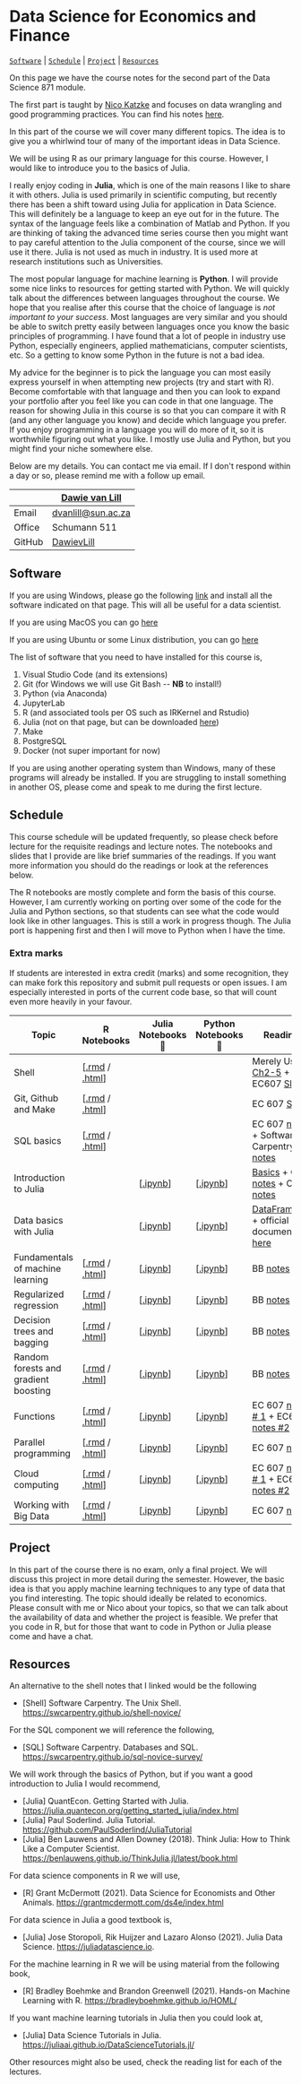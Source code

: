 # Data Science for Economics and Finance

[`Software`](#software) | [`Schedule`](#schedule) | [`Project`](#project) |
[`Resources`](#resources) 

On this page we have the course notes for the second part of the Data Science 871 module. 

The first part is taught by [Nico Katzke](https://github.com/nicktz) and focuses on data wrangling and good programming practices. You can find his notes [here](https://datsci.nfkatzke.com/).

In this part of the course we will cover many different topics. The idea is to give you a whirlwind tour of many of the important ideas in Data Science. 

We will be using R as our primary language for this course. However, I would like to introduce you to the basics of Julia. 

I really enjoy coding in **Julia**, which is one of the main reasons I like to share it with others. Julia is used primarily in scientific computing, but recently there has been a shift toward using Julia for application in Data Science. This will definitely be a language to keep an eye out for in the future. The syntax of the language feels like a combination of Matlab and Python. If you are thinking of taking the advanced time series course then you might want to pay careful attention to the Julia component of the course, since we will use it there. Julia is not used as much in industry. It is used more at research institutions such as Universities.  

The most popular language for machine learning is **Python**. I will provide some nice links to resources for getting started with Python. We will quickly talk about the differences between languages throughout the course. We hope that you realise after this course that the choice of language is *not important to your success*. Most languages are very similar and you should be able to switch pretty easily between languages once you know the basic principles of programming. I have found that a lot of people in industry use Python, especially engineers, applied mathematicians, computer scientists, etc. So a getting to know some Python in the future is not a bad idea. 

My advice for the beginner is to pick the language you can most easily express yourself in when attempting new projects (try and start with R). Become comfortable with that language and then you can look to expand your portfolio after you feel like you can code in that one language. The reason for showing Julia in this course is so that you can compare it with R (and any other language you know) and decide which language you prefer. If you enjoy programming in a language you will do more of it, so it is worthwhile figuring out what you like. I mostly use Julia and Python, but you might find your niche somewhere else. 

Below are my details. You can contact me via email. If I don't respond within a day or so, please remind me with a follow up email. 

|  | [Dawie van Lill](https://dawievanlill.netlify.app/) |
|--------------|--------------------------------------------------------------|
| Email | [dvanlill@sun.ac.za](mailto:dvanlill@sun.ac.za) |
| Office | Schumann 511 |
| GitHub | [DawievLill](https://github.com/DawievLill) |

## Software

If you are using Windows, please go the following [link](https://ubc-mds.github.io/resources_pages/install_ds_stack_windows/) and install all the software indicated on that page. This will all be useful for a data scientist. 

If you are using MacOS you can go [here](https://ubc-mds.github.io/resources_pages/install_ds_stack_mac/)

If you are using Ubuntu or some Linux distribution, you can go [here](https://ubc-mds.github.io/resources_pages/install_ds_stack_ubuntu/) 

The list of software that you need to have installed for this course is,
 
1. Visual Studio Code (and its extensions)
2. Git (for Windows we will use Git Bash -- **NB** to install!)
4. Python (via Anaconda)
5. JupyterLab
6. R (and associated tools per OS such as IRKernel and Rstudio)
7. Julia (not on that page, but can be downloaded [here](https://julialang.org/downloads/))
8. Make
9. PostgreSQL
10. Docker (not super important for now)

If you are using another operating system than Windows, many of these programs will already be installed. If you are struggling to install something in another OS, please come and speak to me during the first lecture. 

## Schedule 

This course schedule will be updated frequently, so please check before lecture for the requisite readings and lecture notes. The notebooks and slides that I provide are like brief summaries of the readings. If you want more information you should do the readings or look at the references below. 

The R notebooks are mostly complete and form the basis of this course. However, I am currently working on porting over some of the code for the Julia and Python sections, so that students can see what the code would look like in other languages. This is still a work in progress though. The Julia port is happening first and then I will move to Python when I have the time. 

### Extra marks

If students are interested in extra credit (marks) and some recognition, they can make fork this repository and submit pull requests or open issues. I am especially interested in ports of the current code base, so that will count even more heavily in your favour. 

| Topic | R Notebooks | Julia Notebooks 🚧 | Python Notebooks 🚧 | Readings
|---|---|---|---|---|
| Shell |  [[.rmd](https://github.com/DawievLill/DataScience-871/blob/master/01-shell/01-shell.Rmd) / [.html]()]  | | |  Merely Useful [Ch2-5](https://merely-useful.tech/py-rse/bash-basics.html) + EC607 [Slides](https://raw.githack.com/uo-ec607/lectures/master/03-shell/03-shell.html#1) |
| Git, Github and Make  | [[.rmd]() / [.html]()]  | | | EC 607 [Slides](https://raw.githack.com/uo-ec607/lectures/master/02-git/02-Git.html#1) |
| SQL basics | [[.rmd]() / [.html]()]  | | | EC 607 [notes](https://raw.githack.com/uo-ec607/lectures/master/16-databases/16-databases.html) + Software Carpentry [notes](https://swcarpentry.github.io/sql-novice-survey/) |
| Introduction to Julia | | [[.ipynb]()]  | [[.ipynb]()] | [Basics](https://juliadatascience.io/julia_basics) + QE [notes](https://julia.quantecon.org/intro.html) + CTU [notes](https://juliateachingctu.github.io/Julia-for-Optimization-and-Learning/stable/)   |
| Data basics with Julia | | [[.ipynb]()]  | [[.ipynb]()] | [DataFrames.jl](https://juliadatascience.io/dataframes) + official documentation [here](https://dataframes.juliadata.org/stable/)  |
| Fundamentals of machine learning | [[.rmd]() / [.html]()]      | [[.ipynb]()]  | [[.ipynb]()] |BB [notes](https://bradleyboehmke.github.io/HOML/intro.html)   |
| Regularized regression  | [[.rmd]() / [.html]()]    | [[.ipynb]()]  | [[.ipynb]()] | BB [notes](https://bradleyboehmke.github.io/HOML/regularized-regression.html)  |
| Decision trees and bagging | [[.rmd]() / [.html]()]   | [[.ipynb]()]  | [[.ipynb]()] | BB [notes](https://bradleyboehmke.github.io/HOML/DT.html)   |
| Random forests and gradient boosting | [[.rmd]() / [.html]()]  | [[.ipynb]()]  | [[.ipynb]()] | BB [notes](https://bradleyboehmke.github.io/HOML/gbm.html)  |
| Functions | [[.rmd]() / [.html]()]     | [[.ipynb]()]  | [[.ipynb]()] | EC 607 [notes # 1](https://raw.githack.com/uo-ec607/lectures/master/10-funcs-intro/10-funcs-intro.html) + EC607 [notes #2](https://raw.githack.com/uo-ec607/lectures/master/11-funcs-adv/11-funcs-adv.html)   |
| Parallel programming | [[.rmd]() / [.html]()]     | [[.ipynb]()]  | [[.ipynb]()] | EC 607 [notes](https://raw.githack.com/uo-ec607/lectures/master/12-parallel/12-parallel.html)  |
| Cloud computing  |  [[.rmd]() / [.html]()]    | [[.ipynb]()]  | [[.ipynb]()] | EC 607 [notes # 1](https://raw.githack.com/uo-ec607/lectures/master/14-gce-i/14-gce-i.html) + EC607 [notes #2](https://raw.githack.com/uo-ec607/lectures/master/14-gce-ii/14-gce-ii.html)   |
| Working with Big Data |  [[.rmd]() / [.html]()]    | [[.ipynb]()]  | [[.ipynb]()] | EC 607 [notes](https://raw.githack.com/uo-ec607/lectures/master/17-spark/17-spark.html)   |

## Project

In this part of the course there is no exam, only a final project. We will discuss this project in more detail during the semester. However, the basic idea is that you apply machine learning techniques to any type of data that you find interesting. The topic should ideally be related to economics. Please consult with me or Nico about your topics, so that we can talk about the availability of data and whether the project is feasible. We prefer that you code in R, but for those that want to code in Python or Julia please come and have a chat. 

## Resources

An alternative to the shell notes that I linked would be the following

- [Shell] Software Carpentry. The Unix Shell. https://swcarpentry.github.io/shell-novice/

For the SQL component we will reference the following,

- [SQL] Software Carpentry. Databases and SQL. https://swcarpentry.github.io/sql-novice-survey/

We will work through the basics of Python, but if you want a good introduction to Julia I would recommend, 

- [Julia] QuantEcon. Getting Started with Julia. https://julia.quantecon.org/getting_started_julia/index.html
- [Julia] Paul Soderlind. Julia Tutorial. https://github.com/PaulSoderlind/JuliaTutorial
- [Julia] Ben Lauwens and Allen Downey (2018). Think Julia: How to Think Like a Computer Scientist. https://benlauwens.github.io/ThinkJulia.jl/latest/book.html

For data science components in R we will use, 

- [R] Grant McDermott (2021). Data Science for Economists and Other Animals. https://grantmcdermott.com/ds4e/index.html

For data science in Julia a good textbook is, 

- [Julia] Jose Storopoli, Rik Huijzer and Lazaro Alonso (2021). Julia Data Science. https://juliadatascience.io.

For the machine learning in R we will be using material from the following book, 

- [R] Bradley Boehmke and Brandon Greenwell (2021). Hands-on Machine Learning with R. https://bradleyboehmke.github.io/HOML/

If you want machine learning tutorials in Julia then you could look at, 

- [Julia] Data Science Tutorials in Julia. https://juliaai.github.io/DataScienceTutorials.jl/

Other resources might also be used, check the reading list for each of the lectures. 








